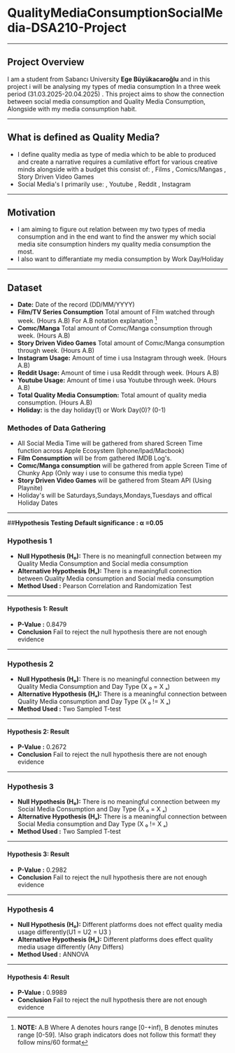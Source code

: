 # QualityMediaConsumptionSocialMedia-DSA210-Project
-----------------------------------------

## **Project Overview**
I am a student from Sabancı University **Ege Büyükacaroğlu** and in this project i will be analysing my types of media consumption In a three week period (31.03.2025-20.04.2025) . This project aims to show the connection between social media consumption and Quality Media Consumption, Alongside with my media consumption habit.

---
## **What is defined as Quality Media?**
 - I define quality media as type of media which to be able to produced and create a narrative requires a cumilative effort for various creative minds alongside with a budget this consist of:
   , Films
   , Comics/Mangas
   , Story Driven Video Games
- Social Media's I primarily use:
  , Youtube
  , Reddit
  , Instagram

---
## **Motivation**
   - I am aiming to figure out relation between my two types of media consumption and in the end want to find the answer my which social media site consumption hinders my quality media consumption the most.
   - I also want to differantiate my media consumption by Work Day/Holiday
---

## **Dataset**
- **Date:** Date of the record (DD/MM/YYYY)
- **Film/TV Series Consumption** Total amount of Film watched through week. (Hours A.B) For A.B notation explanation [^NOTE]
- **Comıc/Manga** Total amount of Comıc/Manga consumption through week. (Hours A.B)
- **Story Driven Video Games** Total amount of Comıc/Manga consumption through week. (Hours A.B)
- **Instagram Usage:** Amount of time i usa Instagram through week. (Hours A.B)
- **Reddit Usage:** Amount of time i usa Reddit through week. (Hours A.B)
- **Youtube Usage:** Amount of time i usa Youtube through week. (Hours A.B)
- **Total Quality Media Consumption:** Total amount of quality media consumption. (Hours A.B)
- **Holiday:** is the day holiday(1) or Work Day(0)? (0-1)
  [^NOTE]: **NOTE:** A.B Where A denotes hours range [0-+inf), B denotes minutes range [0-59]. !Also graph indicators does not follow this format! they follow mins/60 format
### **Methodes of Data Gathering**
 - All Social Media Time will be gathered from shared Screen Time function across Apple Ecosystem (Iphone/Ipad/Macbook)
 - **Film Consumption** will be from gathered IMDB Log's.
 - **Comıc/Manga consumption** will be gathered from apple Screen Time of Chunky App (Only way i use to consume this media type)
 - **Story Driven Video Games** will be gathered from Steam API (Using Playnite)
 - Holiday's will be Saturdays,Sundays,Mondays,Tuesdays and offical Holiday Dates
 ---
 ##**Hypothesis Testing**
 **Default significance : α =0.05** 
 ### **Hypothesis 1**
 - **Null Hypothesis (H₀):** There is no meaningfull connection between my Quality Media Consumption and Social media consumption
 - **Alternative Hypothesis (Hₐ):** There is a meaningfull connection between Quality Media consumption and Social media consumption
 - **Method Used :** Pearson Correlation and Randomization Test
 ---
 #### **Hypothesis 1: Result**
 - **P-Value :** 0.8479
 - **Conclusion** Fail to reject the null hypothesis  there are not enough evidence
 ---
 ### **Hypothesis 2**
 - **Null Hypothesis (H₀):** There is no meaningful connection between my Quality Media Consumption and Day Type (X ₀ = X ₐ)
 - **Alternative Hypothesis (Hₐ):** There is a meaningful connection between Quality Media consumption and Day Type (X ₀ != X ₐ)
 - **Method Used :** Two Sampled T-test
 ---
 #### **Hypothesis 2: Result**
 - **P-Value :** 0.2672
 - **Conclusion** Fail to reject the null hypothesis  there are not enough evidence
 ---
 ### **Hypothesis 3**
 - **Null Hypothesis (H₀):** There is no meaningful connection between my Social Media Consumption and Day Type (X ₀ = X ₐ)
 - **Alternative Hypothesis (Hₐ):** There is a meaningful connection between Social Media consumption and Day Type (X ₀ != X ₐ)
 - **Method Used :** Two Sampled T-test
---
#### **Hypothesis 3: Result**
 - **P-Value :** 0.2982
 - **Conclusion** Fail to reject the null hypothesis  there are not enough evidence
---
 ### **Hypothesis 4**
 - **Null Hypothesis (H₀):** Different platforms does not effect quality media usage differently(U1 = U2 = U3 )
 - **Alternative Hypothesis (Hₐ):** Different platforms does  effect quality media usage differently (Any Differs) 
 - **Method Used :** ANNOVA
---
#### **Hypothesis 4: Result**
 - **P-Value :** 0.9989
 - **Conclusion** Fail to reject the null hypothesis  there are not enough evidence
 


 
 

  
  
